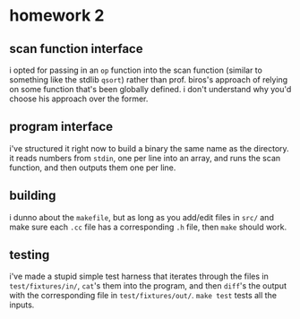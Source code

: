 # homework 2

## scan function interface

i opted for passing in an `op` function into the scan function (similar to
something like the stdlib `qsort`) rather than prof. biros's approach of
relying on some function that's been globally defined. i don't understand why
you'd choose his approach over the former.

## program interface

i've structured it right now to build a binary the same name as the directory.
it reads numbers from `stdin`, one per line into an array, and runs the scan
function, and then outputs them one per line.

## building

i dunno about the `makefile`, but as long as you add/edit files in `src/` and
make sure each `.cc` file has a corresponding `.h` file, then `make` should
work.

## testing

i've made a stupid simple test harness that iterates through the files in
`test/fixtures/in/`, `cat`'s them into the program, and then `diff`'s the
output with the corresponding file in `test/fixtures/out/`. `make test` tests
all the inputs.
